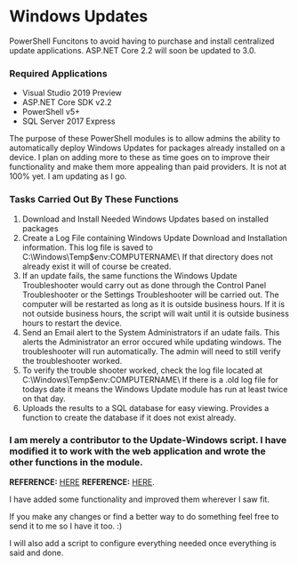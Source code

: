 # Windows Updates
PowerShell Funcitons to avoid having to purchase and install centralized update applications. ASP.NET Core 2.2 will soon be updated to 3.0. 

### Required Applications
- Visual Studio 2019 Preview
- ASP.NET Core SDK v2.2
- PowerShell v5+
- SQL Server 2017 Express

The purpose of these PowerShell modules is to allow admins the ability to automatically deploy Windows Updates for packages already installed on a device. I plan on adding more to these as time goes on to improve their functionality and make them more appealing than paid providers. It is not at 100% yet. I am updating as I go.

### Tasks Carried Out By These Functions
1. Download and Install Needed Windows Updates based on installed packages
2. Create a Log File containing Windows Update Download and Installation information. This log file is saved to C:\Windows\Temp\$env:COMPUTERNAME\ If that directory does not already exist it will of course be created.
3. If an update fails, the same functions the Windows Update Troubleshooter would carry out as done through the Control Panel Troubleshooter or the Settings Troubleshooter will be carried out. The computer will be restarted as long as it is outside business hours. If it is not outside business hours, the script will wait until it is outside business hours to restart the device.
4. Send an Email alert to the System Administrators if an udate fails. This alerts the Administrator an error occured while updating windows. The troubleshooter will run automatically. The admin will need to still verify the troubleshooter worked.
5. To verify the trouble shooter worked, check the log file located at C:\Windows\Temp\$env:COMPUTERNAME\ If there is a .old log file for todays date it means the Windows Update module has run at least twice on that day.
6. Uploads the results to a SQL database for easy viewing. Provides a function to create the database if it does not exist already.

### I am merely a contributor to the Update-Windows script. I have modified it to work with the web application and wrote the other functions in the module.
__REFERENCE:__ <a href="https://social.technet.microsoft.com/Forums/en-US/6f35129d-735d-4ca0-8cc4-786ae901e4f2/powershell-script-to-download-install-windows-updates?forum=winserverwsus">HERE</a> 
__REFERENCE:__ <a href="https://gallery.technet.microsoft.com/scriptcenter/Reset-WindowsUpdateps1-e0c5eb78">HERE</a>. 

I have added some functionality and improved them wherever I saw fit.

If you make any changes or find a better way to do something feel free to send it to me so I have it too. :)

I will also add a script to configure everything needed once everything is said and done.
